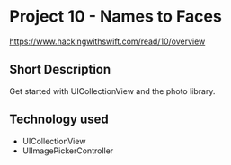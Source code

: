 # Project 10 - Names to Faces
https://www.hackingwithswift.com/read/10/overview

## Short Description
Get started with UICollectionView and the photo library.

## Technology used
- UICollectionView
- UIImagePickerController
